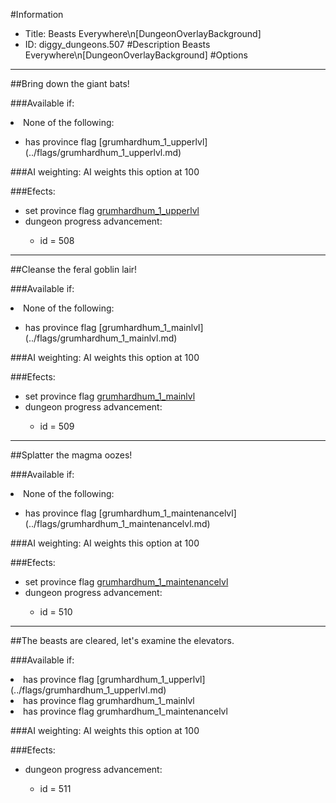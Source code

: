#Information
 - Title: Beasts Everywhere\n[DungeonOverlayBackground]
 - ID: diggy_dungeons.507
#Description
Beasts Everywhere\n[DungeonOverlayBackground]
#Options

___
##Bring down the giant bats!

###Available if:
<li>None of the following:</li><ul><li>has province flag [grumhardhum_1_upperlvl](../flags/grumhardhum_1_upperlvl.md)</li></ul>

###AI weighting:
AI weights this option at 100


###Efects:<ul><li>set province flag [grumhardhum_1_upperlvl](../flags/grumhardhum_1_upperlvl.md)</li><li>dungeon progress advancement:</li><ul><li>id = 508</li></ul></ul>

___
##Cleanse the feral goblin lair!

###Available if:
<li>None of the following:</li><ul><li>has province flag [grumhardhum_1_mainlvl](../flags/grumhardhum_1_mainlvl.md)</li></ul>

###AI weighting:
AI weights this option at 100


###Efects:<ul><li>set province flag [grumhardhum_1_mainlvl](../flags/grumhardhum_1_mainlvl.md)</li><li>dungeon progress advancement:</li><ul><li>id = 509</li></ul></ul>

___
##Splatter the magma oozes!

###Available if:
<li>None of the following:</li><ul><li>has province flag [grumhardhum_1_maintenancelvl](../flags/grumhardhum_1_maintenancelvl.md)</li></ul>

###AI weighting:
AI weights this option at 100


###Efects:<ul><li>set province flag [grumhardhum_1_maintenancelvl](../flags/grumhardhum_1_maintenancelvl.md)</li><li>dungeon progress advancement:</li><ul><li>id = 510</li></ul></ul>

___
##The beasts are cleared, let's examine the elevators.

###Available if:
<li>has province flag [grumhardhum_1_upperlvl](../flags/grumhardhum_1_upperlvl.md)</li><li>has province flag  grumhardhum_1_mainlvl</li><li>has province flag   grumhardhum_1_maintenancelvl</li>

###AI weighting:
AI weights this option at 100


###Efects:<ul><li>dungeon progress advancement:</li><ul><li>id = 511</li></ul></ul>

